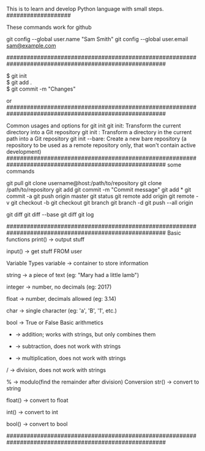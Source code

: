 This is to learn and develop Python language with small steps.
###################


These commands work for github

git config --global user.name "Sam Smith"
git config --global user.email sam@example.com

#######################################################################################################

$ git init      
$ git add .     
$ git commit -m "Changes"

or
#######################################################################################################

Common usages and options for git init
git init: Transform the current directory into a Git repository
git init <directory>: Transform a directory in the current path into a Git repository
git init --bare: Create a new bare repository (a repository to be used as a remote repository only, that won't contain active development)
#######################################################################################################
some commands

git pull
git clone username@host:/path/to/repository
git clone /path/to/repository
git add <filename>
git commit -m "Commit message"
git add *
git commit -a
git push origin master
git status
git remote add origin <server>
git remote -v
git checkout -b <branchname>
git checkout <branchname>
git branch
git branch -d <branchname>
git push --all origin

git diff
git diff --base <filename>
git diff <sourcebranch>
git log


#######################################################################################################
Basic functions
print() -> output stuff

input() -> get stuff FROM user

Variable Types
variable -> container to store information

string -> a piece of text (eg: "Mary had a little lamb")

integer -> number, no decimals (eg: 2017)

float -> number, decimals allowed (eg: 3.14)

char -> single character (eg: 'a', 'B', '1', etc.)

bool -> True or False
Basic arithmetics
+ -> addition; works with strings, but only combines them

- -> subtraction, does not work with strings

* -> multiplication, does not work with strings

/ -> division, does not work with strings

% -> modulo(find the remainder after division)
Conversion
str() -> convert to string

float() -> convert to float

int() -> convert to int

bool() -> convert to bool

#######################################################################################################
